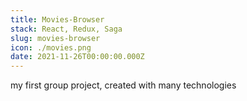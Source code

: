 ```yaml
---
title: Movies-Browser
stack: React, Redux, Saga
slug: movies-browser
icon: ./movies.png
date: 2021-11-26T00:00:00.000Z
---
```


my first group project, created with many technologies
